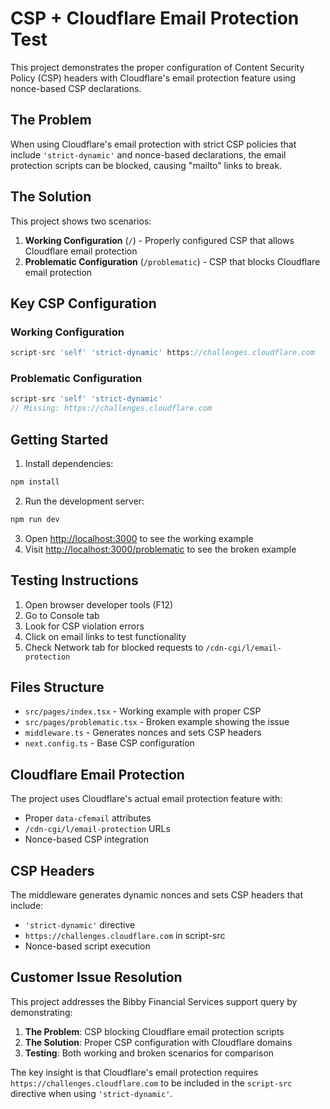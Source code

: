 # CSP + Cloudflare Email Protection Test

This project demonstrates the proper configuration of Content Security Policy (CSP) headers with Cloudflare's email protection feature using nonce-based CSP declarations.

## The Problem

When using Cloudflare's email protection with strict CSP policies that include `'strict-dynamic'` and nonce-based declarations, the email protection scripts can be blocked, causing "mailto" links to break.

## The Solution

This project shows two scenarios:

1. **Working Configuration** (`/`) - Properly configured CSP that allows Cloudflare email protection
2. **Problematic Configuration** (`/problematic`) - CSP that blocks Cloudflare email protection

## Key CSP Configuration

### Working Configuration

```javascript
script-src 'self' 'strict-dynamic' https://challenges.cloudflare.com
```

### Problematic Configuration

```javascript
script-src 'self' 'strict-dynamic'
// Missing: https://challenges.cloudflare.com
```

## Getting Started

1. Install dependencies:

```bash
npm install
```

2. Run the development server:

```bash
npm run dev
```

3. Open [http://localhost:3000](http://localhost:3000) to see the working example
4. Visit [http://localhost:3000/problematic](http://localhost:3000/problematic) to see the broken example

## Testing Instructions

1. Open browser developer tools (F12)
2. Go to Console tab
3. Look for CSP violation errors
4. Click on email links to test functionality
5. Check Network tab for blocked requests to `/cdn-cgi/l/email-protection`

## Files Structure

- `src/pages/index.tsx` - Working example with proper CSP
- `src/pages/problematic.tsx` - Broken example showing the issue
- `middleware.ts` - Generates nonces and sets CSP headers
- `next.config.ts` - Base CSP configuration

## Cloudflare Email Protection

The project uses Cloudflare's actual email protection feature with:

- Proper `data-cfemail` attributes
- `/cdn-cgi/l/email-protection` URLs
- Nonce-based CSP integration

## CSP Headers

The middleware generates dynamic nonces and sets CSP headers that include:

- `'strict-dynamic'` directive
- `https://challenges.cloudflare.com` in script-src
- Nonce-based script execution

## Customer Issue Resolution

This project addresses the Bibby Financial Services support query by demonstrating:

1. **The Problem**: CSP blocking Cloudflare email protection scripts
2. **The Solution**: Proper CSP configuration with Cloudflare domains
3. **Testing**: Both working and broken scenarios for comparison

The key insight is that Cloudflare's email protection requires `https://challenges.cloudflare.com` to be included in the `script-src` directive when using `'strict-dynamic'`.
